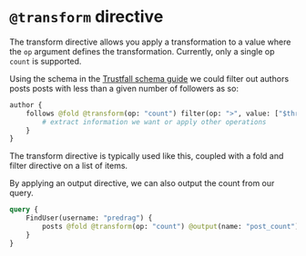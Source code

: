 # `@transform` directive

The transform directive allows you apply a transformation to a value where
the `op` argument defines the transformation. Currently, only a single op
`count` is supported.

Using the schema in the [Trustfall schema guide](../schema/index.md) we
could filter out authors posts posts with less than a given number of followers
as so:

```graphql
author {
    follows @fold @transform(op: "count") filter(op: ">", value: ["$threshold"]) {
        # extract information we want or apply other operations
    }
}
```

The transform directive is typically used like this, coupled with a fold and filter 
directive on a list of items.

By applying an output directive, we can also output the count from our query.

```graphql
query {
    FindUser(username: "predrag") {
        posts @fold @transform(op: "count") @output(name: "post_count") 
    }
}
```
